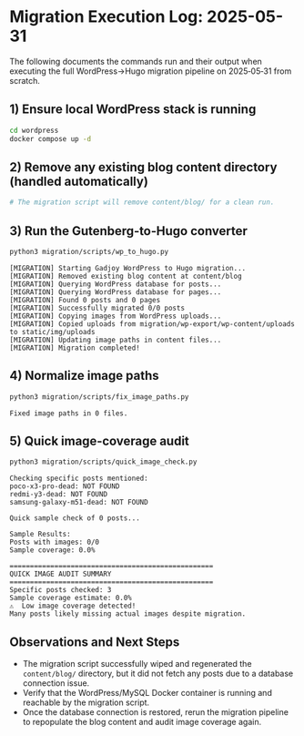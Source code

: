  # Migration Execution Log: 2025-05-31

 The following documents the commands run and their output when executing the full WordPress→Hugo migration pipeline on 2025‑05‑31 from scratch.

 ## 1) Ensure local WordPress stack is running
 ```bash
 cd wordpress
 docker compose up -d
 ```

 ## 2) Remove any existing blog content directory (handled automatically)
 ```bash
 # The migration script will remove content/blog/ for a clean run.
 ```

 ## 3) Run the Gutenberg‑to‑Hugo converter
 ```bash
 python3 migration/scripts/wp_to_hugo.py
 ```
 ```
 [MIGRATION] Starting Gadjoy WordPress to Hugo migration...
 [MIGRATION] Removed existing blog content at content/blog
 [MIGRATION] Querying WordPress database for posts...
 [MIGRATION] Querying WordPress database for pages...
 [MIGRATION] Found 0 posts and 0 pages
 [MIGRATION] Successfully migrated 0/0 posts
 [MIGRATION] Copying images from WordPress uploads...
 [MIGRATION] Copied uploads from migration/wp-export/wp-content/uploads to static/img/uploads
 [MIGRATION] Updating image paths in content files...
 [MIGRATION] Migration completed!
 ```

 ## 4) Normalize image paths
 ```bash
 python3 migration/scripts/fix_image_paths.py
 ```
 ```
 Fixed image paths in 0 files.
 ```

 ## 5) Quick image‑coverage audit
 ```bash
 python3 migration/scripts/quick_image_check.py
 ```
 ```
 Checking specific posts mentioned:
 poco-x3-pro-dead: NOT FOUND
 redmi-y3-dead: NOT FOUND
 samsung-galaxy-m51-dead: NOT FOUND

 Quick sample check of 0 posts...

 Sample Results:
 Posts with images: 0/0
 Sample coverage: 0.0%

 ==================================================
 QUICK IMAGE AUDIT SUMMARY
 ==================================================
 Specific posts checked: 3
 Sample coverage estimate: 0.0%
 ⚠️  Low image coverage detected!
 Many posts likely missing actual images despite migration.
 ```

 ## Observations and Next Steps
 - The migration script successfully wiped and regenerated the `content/blog/` directory, but it did not fetch any posts due to a database connection issue.
 - Verify that the WordPress/MySQL Docker container is running and reachable by the migration script.
 - Once the database connection is restored, rerun the migration pipeline to repopulate the blog content and audit image coverage again.